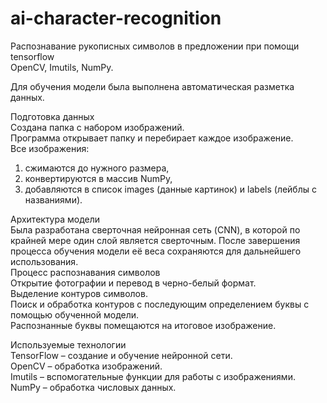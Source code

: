 # ai-character-recognition
Распознавание рукописных символов в предложении при помощи tensorflow  
OpenCV, Imutils, NumPy.

Для обучения модели была выполнена автоматическая разметка данных.

Подготовка данных  
Создана папка с набором изображений.  
Программа открывает папку и перебирает каждое изображение.  
Все изображения:  
1. сжимаются до нужного размера,  
2. конвертируются в массив NumPy,  
3. добавляются в список images (данные картинок) и labels (лейблы с названиями).

Архитектура модели  
Была разработана сверточная нейронная сеть (CNN), в которой по крайней мере один слой является сверточным. После завершения процесса обучения модели её веса сохраняются для дальнейшего использования.  
Процесс распознавания символов  
Открытие фотографии и перевод в черно-белый формат.  
Выделение контуров символов.  
Поиск и обработка контуров с последующим определением буквы с помощью обученной модели.  
Распознанные буквы помещаются на итоговое изображение.

Используемые технологии  
TensorFlow – создание и обучение нейронной сети.  
OpenCV – обработка изображений.  
Imutils – вспомогательные функции для работы с изображениями.  
NumPy – обработка числовых данных.
